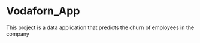 # Vodaforn_App
This project is a data application that predicts the churn of employees in the company
